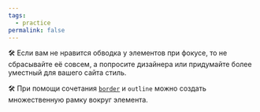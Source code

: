 ```yaml
---
tags:
  - practice
permalink: false
---
```


🛠 Если вам не нравится обводка у элементов при фокусе, то не сбрасывайте её совсем, а попросите дизайнера или придумайте более уместный для вашего сайта стиль.

🛠 При помощи сочетания [`border`](/css/border) и `outline` можно создать множественную рамку вокруг элемента.
